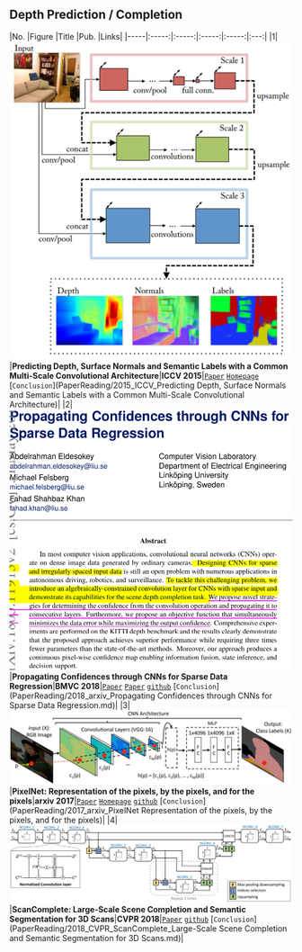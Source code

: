 ## Depth Prediction / Completion

|No.   |Figure   |Title   |Pub.  |Links|
|-----|:-----:|:-----:|:-----:|:-----:|:---:|
|1|![Depth-surfacenormal-semanticlabels](PaperReading/data/1.png)|__Predicting Depth, Surface Normals and Semantic Labels with a Common Multi-Scale Convolutional Architecture__|__ICCV 2015__|[`Paper`](https://arxiv.org/pdf/1411.4734v4.pdf) [`Homepage`](https://cs.nyu.edu/~deigen/dnl/) [`Conclusion`](PaperReading/2015_ICCV_Predicting Depth, Surface Normals and Semantic Labels with a Common Multi-Scale Convolutional Architecture)|
|2|![Propagate-confidence](PaperReading/data/PC1.png)|__Propagating Confidences through CNNs for Sparse Data Regression__|__BMVC 2018__|[`Paper`](https://arxiv.org/abs/1805.11913) [`Paper`](https://arxiv.org/abs/1811.01791) [`github`](https://github.com/abdo-eldesokey/nconv) [`Conclusion`](PaperReading/2018_arxiv_Propagating Confidences through CNNs for Sparse Data Regression.md)|
|3|![PixelNet](PaperReading/data/pixelnet_net.png)|__PixelNet: Representation of the pixels, by the pixels, and for the pixels__|__arxiv 2017__|[`Paper`](http://www.cs.cmu.edu/~aayushb/pixelNet/pixelnet.pdf) [`Homepage`](http://www.cs.cmu.edu/~aayushb/pixelNet/) [`github`](https://github.com/aayushbansal/PixelNet) [`Conclusion`](PaperReading/2017_arxiv_PixelNet Representation of the pixels, by the pixels, and for the pixels)|
|4|![ScanComplete](PaperReading/data/propagate_net.png)|__ScanComplete: Large-Scale Scene Completion and Semantic Segmentation for 3D Scans__|__CVPR 2018__|[`Paper`](https://arxiv.org/pdf/1712.10215.pdf) [`github`](https://github.com/angeladai/ScanComplete) [`Conclusion`](PaperReading/2018_CVPR_ScanComplete_Large-Scale Scene Completion and Semantic Segmentation for 3D Scans.md)|


